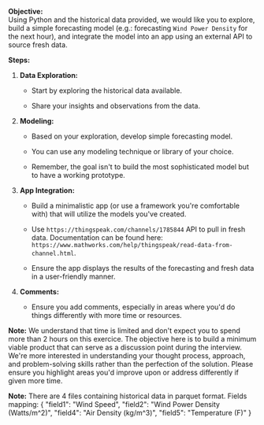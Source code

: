 **Objective:**  
Using Python and the historical data provided, we would like you to explore,
build a simple forecasting model (e.g.: forecasting `Wind Power Density` for the
next hour), and integrate the model into an app using an external API to source
fresh data.

**Steps:**

1.  **Data Exploration:**

    -   Start by exploring the historical data available.

    -   Share your insights and observations from the data.

2.  **Modeling:**

    -   Based on your exploration, develop simple forecasting model.

    -   You can use any modeling technique or library of your choice.

    -   Remember, the goal isn't to build the most sophisticated model but to
        have a working prototype.

3.  **App Integration:**

    -   Build a minimalistic app (or use a framework you're comfortable with)
        that will utilize the models you've created.

    -   Use `https://thingspeak.com/channels/1785844` API to pull in fresh data.
        Documentation can be found here:
        `https://www.mathworks.com/help/thingspeak/read-data-from-channel.html`.

    -   Ensure the app displays the results of the forecasting and fresh data in
        a user-friendly manner.

4.  **Comments:**

    -   Ensure you add comments, especially in areas where you'd do things
        differently with more time or resources.

**Note:** We understand that time is limited and don't expect you to spend more
than 2 hours on this exercice. The objective here is to build a minimum viable
product that can serve as a discussion point during the interview. We're more
interested in understanding your thought process, approach, and problem-solving
skills rather than the perfection of the solution. Please ensure you highlight
areas you'd improve upon or address differently if given more time.

**Note:** There are 4 files containing historical data in parquet format. Fields
mapping: { "field1": "Wind Speed", "field2": "Wind Power Density (Watts/m\^2)",
"field4": "Air Density (kg/m\^3)", "field5": "Temperature (F)" }
